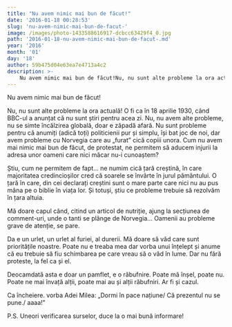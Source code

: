 ```yaml
---
title: "Nu avem nimic mai bun de făcut!"
date: '2016-01-18 00:28:53'
slug: 'nu-avem-nimic-mai-bun-de-facut-'
image: /images/photo-1433588616917-dcbcc63429f4_0.jpg
path: '2016-01-18-nu-avem-nimic-mai-bun-de-facut-.md'
year: '2016'
month: '01'
day: '18'
author: 59b475d04e63ea7e4713a4c2
description: >-
    Nu avem nimic mai bun de făcut!Nu, nu sunt alte probleme la ora actuală! O fi ca în 18 aprilie 1930, când BBC-ul a anunțat că nu sunt știri pentru acea zi. Nu, nu avem alte probleme, nu se simte încă
---
```

<div class="kg-card-markdown"><p>Nu avem nimic mai bun de făcut!</p>
<p>Nu, nu sunt alte probleme la ora actuală! O fi ca în 18 aprilie 1930, când BBC-ul a anunțat că nu sunt știri pentru acea zi. Nu, nu avem alte probleme, nu se simte încălzirea globală, doar e zăpadă afară. Nu sunt probleme pentru că anumiți (adică toți) politicienii pur și simplu, își bat joc de noi, dar avem probleme cu Norvegia care au „furat” cică copiii unora. Cum nu avem mai nimic mai bun de făcut, de protestat, ne permitem să aducem injurii la adresa unor oameni care nici măcar nu-i cunoaștem?</p>
<p>Știu, cum ne permitem de fapt... ne numim cică țară creștină, în care majoritatea credincioșilor cred că soarele se învârte în jurul pământului. O țară în care, din cei declarați creștini sunt o mare parte care nici nu au pus mâna pe o biblie în viața lor. Și totuși, știu ce probleme trebuie să rezolvăm în țara altuia.</p>
<p>Mă doare capul când, citind un articol de nutriție, ajung la secțiunea de comment-uri, unde o tanti se plânge de Norvegia… Oamenii au probleme grave de atenție, se pare.</p>
<p>Da e un urlet, un urlet al furiei, al durerii. Mă doare să văd care sunt prioritățile noastre. Poate nu e treaba mea dar vorba unui înțelept și anume că eu trebuie să fiu schimbarea pe care vreau să o văd în lume. Dar nu fără proteste, la fel ca și el.</p>
<p>Deocamdată asta e doar un pamflet, e o răbufnire. Poate mă înșel, poate nu. Poate ne mai învață alții, poate mai au și alții răbufniri. Ar fi și cazul.</p>
<p>Ca încheiere. vorba Adei Milea: „Dormi în pace națiune/ Că prezentul nu se pune./ aaaa!”</p>
<p>P.S. Uneori verificarea surselor, duce la o mai bună informare!</p>
<div> </div>
</div>
    